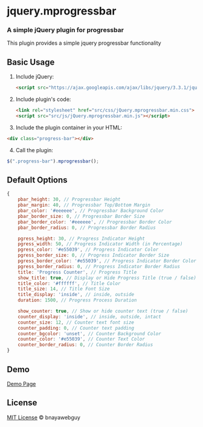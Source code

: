 # jquery.mprogressbar

### A simple jQuery plugin for progressbar

This plugin provides a simple jquery progressbar functionality

## Basic Usage

1. Include jQuery:

    ```html
    <script src="https://ajax.googleapis.com/ajax/libs/jquery/3.3.1/jquery.min.js"></script>
    ```

2. Include plugin's code:

    ```html
    <link rel="stylesheet" href="src/css/jQuery.mprogressbar.min.css">
    <script src="src/js/jQuery.mprogressbar.min.js"></script>
    ```    

3. Include the plugin container in your HTML:

  ```html
  <div class="progress-bar"></div>
  ```    

4. Call the plugin:

  ```javascript
  $(".progress-bar").mprogressbar();
  ```
  
  ## Default Options

```javascript
{
    pbar_height: 30, // Progressbar Height
    pbar_margin: 40, // Progressbar Top/Bottom Margin
    pbar_color: '#eeeeee', // Progressbar Background Color
    pbar_border_size: 0, // Progressbar Border Size
    pbar_border_color: '#eeeeee', // Progressbar Border Color
    pbar_border_radius: 0, // Progressbar Border Radius

    pgress_height: 30, // Progress Indicator Height
    pgress_width: 50, // Progress Indicator Width (in Percentage)
    pgress_color: '#e55039', // Progress Indicator Color
    pgress_border_size: 0, // Progress Indicator Border Size
    pgress_border_color: '#e55039', // Progress Indicator Border Color
    pgress_border_radius: 0, // Progress Indicator Border Radius
    title: 'Progress Counter', // Progress Title
    show_title: true, // Display or Hide Progress Title (true / false)
    title_color: '#ffffff', // Title Color
    title_size: 14, // Title Font Size
    title_display: 'inside', // inside, outside
    duration: 1500, // Progress Process Duration

    show_counter: true, // Show or hide counter text (true / false)
    counter_display: 'inside', // inside, outside, intact
    counter_size: 12, // Counter text font size
    counter_padding: 0, // Counter text padding
    counter_bgcolor: 'unset', // Counter Background Color
    counter_color: '#e55039', // Counter Text Color
    counter_border_radius: 0, // Counter Border Radius
}
```

## Demo
[Demo Page](https://jquery-plugins.mysticalthemes.com/mprogressbar/)

## License

[MIT License](https://imalliaros.mit-license.org/) © bnayawebguy